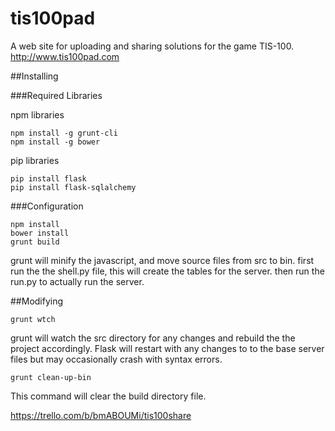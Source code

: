 # tis100pad

A web site for uploading and sharing solutions for the game TIS-100. http://www.tis100pad.com

##Installing

###Required Libraries

npm libraries

```
npm install -g grunt-cli
npm install -g bower
```

pip libraries

```
pip install flask
pip install flask-sqlalchemy
```

###Configuration

```
npm install
bower install
grunt build
```
grunt will minify the javascript, and move source files from src to bin. first run the the shell.py file, this will create the tables for the server. then run the run.py to actually run the server.

##Modifying

```
grunt wtch
```

grunt will watch the src directory for any changes and rebuild the the project accordingly. Flask will restart with any changes to to the base server files but may occasionally crash with syntax errors.

```
grunt clean-up-bin
```

This command will clear the build directory file.


https://trello.com/b/bmABOUMi/tis100share
